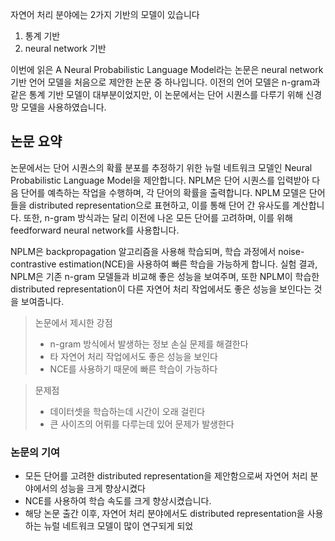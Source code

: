 자연어 처리 분야에는 2가지 기반의 모델이 있습니다

1. 통계 기반
2. neural network 기반

이번에 읽은 A Neural Probabilistic Language Model라는 논문은 neural network 기반 언어 모델을 처음으로 제안한 논문 중 하나입니다. 이전의 언어 모델은 n-gram과 같은 통계 기반 모델이 대부분이었지만, 이 논문에서는 단어 시퀀스를 다루기 위해 신경망 모델을 사용하였습니다.

## 논문 요약
논문에서는 단어 시퀀스의 확률 분포를 추정하기 위한 뉴럴 네트워크 모델인 Neural Probabilistic Language Model을 제안합니다. NPLM은 단어 시퀀스를 입력받아 다음 단어를 예측하는 작업을 수행하며, 각 단어의 확률을 출력합니다. NPLM 모델은 단어들을 distributed representation으로 표현하고, 이를 통해 단어 간 유사도를 계산합니다. 또한, n-gram 방식과는 달리 이전에 나온 모든 단어를 고려하며, 이를 위해 feedforward neural network를 사용합니다.

NPLM은 backpropagation 알고리즘을 사용해 학습되며, 학습 과정에서 noise-contrastive estimation(NCE)을 사용하여 빠른 학습을 가능하게 합니다. 실험 결과, NPLM은 기존 n-gram 모델들과 비교해 좋은 성능을 보여주며, 또한 NPLM이 학습한 distributed representation이 다른 자연어 처리 작업에서도 좋은 성능을 보인다는 것을 보여줍니다.

> 논문에서 제시한 강점
>- n-gram 방식에서 발생하는 정보 손실 문제를 해결한다
>- 타 자연어 처리 작업에서도 좋은 성능을 보인다
>- NCE를 사용하기 때문에 빠른 학습이 가능하다

> 문제점
>- 데이터셋을 학습하는데 시간이 오래 걸린다
>- 큰 사이즈의 어뤼를 다루는데 있어 문제가 발생한다

### 논문의 기여
- 모든 단어를 고려한 distributed representation을 제안함으로써 자연어 처리 분야에서의 성능을 크게 향상시켰다
- NCE를 사용하여 학습 속도를 크게 향상시켰습니다.
- 해당 논문 출간 이후, 자연어 처리 분야에서도 distributed representation을 사용하는 뉴럴 네트워크 모델이 많이 연구되게 되었
